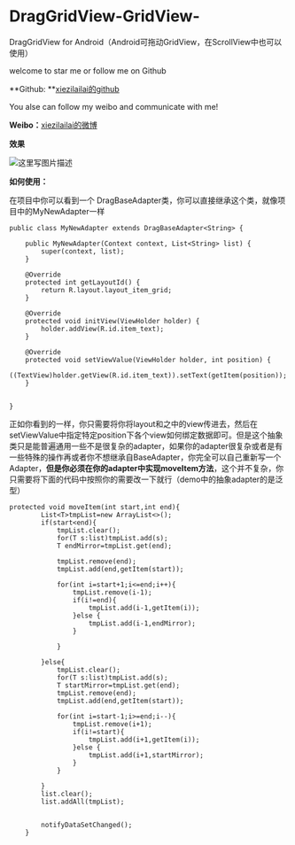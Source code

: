 # DragGridView-GridView-
DragGridView for Android（Android可拖动GridView，在ScrollView中也可以使用）

welcome to star me or follow me on Github 

**Github: **[xiezilailai的github][1]

You alse can follow my weibo and communicate with me!

**Weibo：**[xiezilailai的微博][2]

**效果**

![这里写图片描述](http://img.blog.csdn.net/20160831204800559)


**如何使用：**

在项目中你可以看到一个 DragBaseAdapter类，你可以直接继承这个类，就像项目中的MyNewAdapter一样
```
public class MyNewAdapter extends DragBaseAdapter<String> {

    public MyNewAdapter(Context context, List<String> list) {
        super(context, list);
    }

    @Override
    protected int getLayoutId() {
        return R.layout.layout_item_grid;
    }

    @Override
    protected void initView(ViewHolder holder) {
        holder.addView(R.id.item_text);
    }

    @Override
    protected void setViewValue(ViewHolder holder, int position) {
        ((TextView)holder.getView(R.id.item_text)).setText(getItem(position));
    }


}

```
正如你看到的一样，你只需要将你将layout和之中的view传进去，然后在setViewValue中指定特定position下各个view如何绑定数据即可。但是这个抽象类只是能普遍通用一些不是很复杂的adapter，如果你的adapter很复杂或者是有一些特殊的操作再或者你不想继承自BaseAdapter，你完全可以自己重新写一个Adapter，**但是你必须在你的adapter中实现moveItem方法**，这个并不复杂，你只需要将下面的代码中按照你的需要改一下就行（demo中的抽象adapter的是泛型）
```
protected void moveItem(int start,int end){
        List<T>tmpList=new ArrayList<>();
        if(start<end){
            tmpList.clear();
            for(T s:list)tmpList.add(s);
            T endMirror=tmpList.get(end);

            tmpList.remove(end);
            tmpList.add(end,getItem(start));

            for(int i=start+1;i<=end;i++){
                tmpList.remove(i-1);
                if(i!=end){
                    tmpList.add(i-1,getItem(i));
                }else {
                    tmpList.add(i-1,endMirror);
                }

            }

        }else{
            tmpList.clear();
            for(T s:list)tmpList.add(s);
            T startMirror=tmpList.get(end);
            tmpList.remove(end);
            tmpList.add(end,getItem(start));

            for(int i=start-1;i>=end;i--){
                tmpList.remove(i+1);
                if(i!=start){
                    tmpList.add(i+1,getItem(i));
                }else {
                    tmpList.add(i+1,startMirror);
                }
            }

        }
        list.clear();
        list.addAll(tmpList);


        notifyDataSetChanged();
    }
```



  [1]: https://github.com/xiezilailai
  [2]: http://weibo.com/xiezilailai
